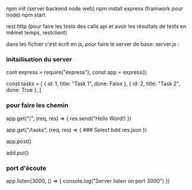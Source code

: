 npm init (server backend node web)
npm install express (framwork pour node)
npm start

rest.http (pour faire les tests des calls api et avoir les résultats de tests en mêmet temps, restclient)

dans les fichier c'est écrit en js, pour faire le server de base:
server.js :
### initailisation du server
cont express = require("express");
const app = express();

const tasks = [
    { id: 1, title: "Task 1", done: False },
    { id: 2, title: "Task 2", done: True },
]

### pour faire les chemin
app.get("/", (req, res) => { 
    res.send("Hello Word!)
})

app.get("/tasks", (req, res) => {
    ### Select bdd
    res.json
})

app.post()

add.put()

### port d'écoute
app.listen(3000, () => {
    console.log("Server listen on port 3000")
})